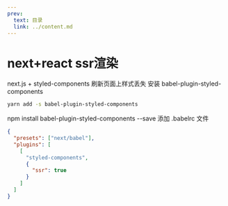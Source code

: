 ```yaml
---
prev: 
  text: 目录
  link: ../content.md
---
```



# next+react ssr渲染
next.js + styled-components 刷新页面上样式丢失
安装 babel-plugin-styled-components

```Bash
yarn add -s babel-plugin-styled-components
```

npm install babel-plugin-styled-components --save
添加 .babelrc 文件

```json
{
  "presets": ["next/babel"],
  "plugins": [
    [
      "styled-components",
      {
        "ssr": true
      }
    ]
  ]
}
```